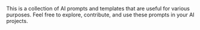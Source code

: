 This is a collection of AI prompts and templates that are useful for various purposes. Feel free to explore, contribute, and use these prompts in your AI projects.
